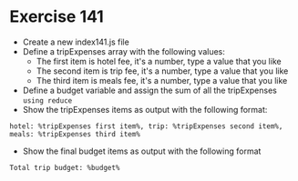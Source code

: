 # Exercise 141

* Create a new index141.js file
* Define a tripExpenses array with the following values:
  * The first item is hotel fee, it's a number, type a value that you like
  * The second item is trip fee, it's a number, type a value that you like
  * The third item is meals fee, it's a number, type a value that you like
* Define a budget variable and assign the sum of all the tripExpenses `using reduce`
* Show the tripExpenses items as output with the following format:
```
hotel: %tripExpenses first item%, trip: %tripExpenses second item%, meals: %tripExpenses third item%
```
* Show the final budget items as output with the following format
```
Total trip budget: %budget%
```
